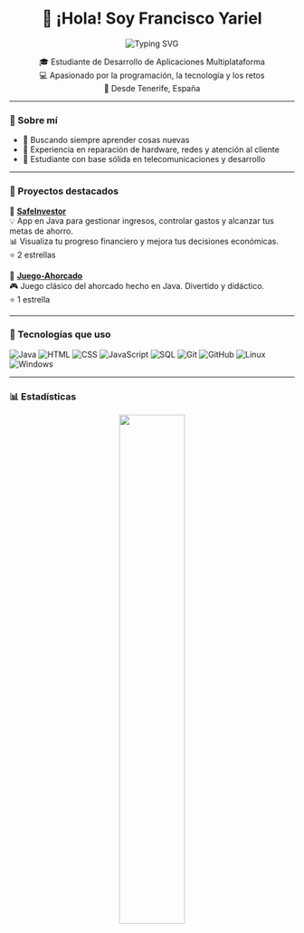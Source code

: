 <h1 align="center">👋 ¡Hola! Soy Francisco Yariel</h1>

<p align="center">
 <img src="https://readme-typing-svg.demolab.com?font=Fira+Code&weight=600&size=22&pause=1000&color=0072FF&center=true&vCenter=true&multiline=true&width=600&height=60&lines=Aprendiendo+y+creciendo+como+programador;¡Bienvenido+a+mi+GitHub!+%F0%9F%91%8B" alt="Typing SVG" />
</p>

<p align="center">
🎓 Estudiante de Desarrollo de Aplicaciones Multiplataforma <br/>
💻 Apasionado por la programación, la tecnología y los retos <br/>
📍 Desde Tenerife, España
</p>

---

### 🚀 Sobre mí

- 🎯 Buscando siempre aprender cosas nuevas
- 🧰 Experiencia en reparación de hardware, redes y atención al cliente
- 🧠 Estudiante con base sólida en telecomunicaciones y desarrollo

---

### 💼 Proyectos destacados

🔹 **[SafeInvestor](https://github.com/franciscorodalf/SafeInvestor)**  
💡 App en Java para gestionar ingresos, controlar gastos y alcanzar tus metas de ahorro.  
📊 Visualiza tu progreso financiero y mejora tus decisiones económicas.  
⭐ 2 estrellas

🔹 **[Juego-Ahorcado](https://github.com/franciscorodalf/Juego-Ahorcado)**  
🎮 Juego clásico del ahorcado hecho en Java. Divertido y didáctico.  
⭐ 1 estrella

---

### 🧰 Tecnologías que uso

![Java](https://img.shields.io/badge/Java-%23ED8B00.svg?style=for-the-badge&logo=java&logoColor=white)
![HTML](https://img.shields.io/badge/HTML5-E34F26?style=for-the-badge&logo=html5&logoColor=white)
![CSS](https://img.shields.io/badge/CSS3-1572B6?style=for-the-badge&logo=css3&logoColor=white)
![JavaScript](https://img.shields.io/badge/JavaScript-323330?style=for-the-badge&logo=javascript&logoColor=F7DF1E)
![SQL](https://img.shields.io/badge/SQL-4479A1?style=for-the-badge&logo=mysql&logoColor=white)
![Git](https://img.shields.io/badge/Git-F05032?style=for-the-badge&logo=git&logoColor=white)
![GitHub](https://img.shields.io/badge/GitHub-100000?style=for-the-badge&logo=github&logoColor=white)
![Linux](https://img.shields.io/badge/Linux-FCC624?style=for-the-badge&logo=linux&logoColor=black)
![Windows](https://img.shields.io/badge/Windows-0078D6?style=for-the-badge&logo=windows&logoColor=white)

---

### 📊 Estadísticas

<p align="center">
  <img src="https://github-readme-stats.vercel.app/api?username=franciscorodalf&show_icons=true&theme=tokyonight" width="48%" />
